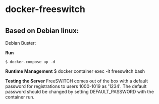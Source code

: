 <h1>docker-freeswitch<h1>

<h2>Based on Debian linux:</h2>

Debian Buster:



<b>Run</b>

    $ docker-compose up -d

<b>Runtime Management</b>
    $ docker container exec -it freeswitch bash

<b>Testing the Server</b>
  FreeSWITCH comes out of the box with a default password for registrations to users 1000-1019 as '1234'. 
  The default password should be changed by setting DEFAULT_PASSWORD with the container run.


